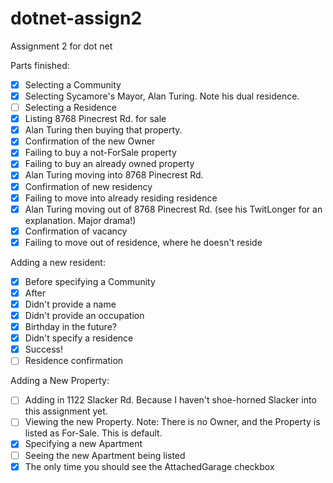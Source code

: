 # dotnet-assign2
Assignment 2 for dot net

Parts finished:
- [X] Selecting a Community
- [X] Selecting Sycamore's Mayor, Alan Turing. Note his dual residence.
- [ ] Selecting a Residence
- [X] Listing 8768 Pinecrest Rd. for sale
- [X] Alan Turing then buying that property.
- [X] Confirmation of the new Owner
- [X] Failing to buy a not-ForSale property
- [X] Failing to buy an already owned property
- [X] Alan Turing moving into 8768 Pinecrest Rd.
- [X] Confirmation of new residency
- [X] Failing to move into already residing residence
- [X] Alan Turing moving out of 8768 Pinecrest Rd. (see his TwitLonger for an explanation. Major drama!)
- [X] Confirmation of vacancy
- [X] Failing to move out of residence, where he doesn't reside

Adding a new resident:
- [X] Before specifying a Community
- [X] After
- [X] Didn't provide a name
- [X] Didn't provide an occupation
- [X] Birthday in the future?
- [X] Didn't specify a residence
- [X] Success!
- [ ] Residence confirmation

Adding a New Property:
- [ ] Adding in 1122 Slacker Rd. Because I haven't shoe-horned Slacker into this assignment yet.
- [ ] Viewing the new Property. Note: There is no Owner, and the Property is listed as For-Sale. This is default.
- [X] Specifying a new Apartment
- [ ] Seeing the new Apartment being listed
- [X] The only time you should see the AttachedGarage checkbox
